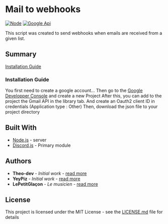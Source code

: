 # Mail to webhooks

[![Node](https://img.shields.io/badge/Node-v12.14.1-green.svg)](https://nodejs.org/fr/)
[![Google Api](https://img.shields.io/badge/GoogleAPI-v39-blue.svg)](https://developers.google.com/gmail/api/quickstart/nodejs)

This script was created to send webhooks when emails are received from a given list.

## Summary

[Installation Guide](#install)

### Installation Guide <a id="install"></a>

You first need to create a google account...
Then go to the [Google Developper Console](https://console.developers.google.com/) and create a new Project
After this, you can add to the project the Gmail API in the library tab.
And create an Oauth2 client ID in credentials (Application type : Other)
Then, download the json file to your project directory

## Built With

* [Node.js](https://nodejs.org/fr/) - server
* [Discord.js](https://discord.js.org/) - Primary module

## Authors

* **Theo-dev** - *Initial work* - [read more](https://github.com/theo-dev)
* **YeyPiz** - *Initial work* - [read more](https://github.com/YeyPiz)
* **LePetitGlaçon** - *Le musicien* - [read more](https://github.com/lepetitglacon)

## License

This project is licensed under the MIT License - see the [LICENSE.md](LICENSE.md) file for details
